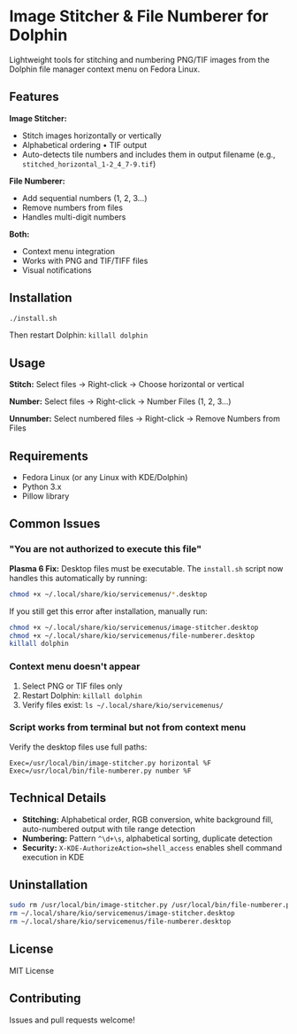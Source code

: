 # Image Stitcher & File Numberer for Dolphin

Lightweight tools for stitching and numbering PNG/TIF images from the Dolphin file manager context menu on Fedora Linux.

## Features

**Image Stitcher:**
- Stitch images horizontally or vertically
- Alphabetical ordering • TIF output
- Auto-detects tile numbers and includes them in output filename (e.g., `stitched_horizontal_1-2_4_7-9.tif`)

**File Numberer:**
- Add sequential numbers (1, 2, 3...)
- Remove numbers from files
- Handles multi-digit numbers

**Both:**
- Context menu integration
- Works with PNG and TIF/TIFF files
- Visual notifications

## Installation

```bash
./install.sh
```

Then restart Dolphin: `killall dolphin`

## Usage

**Stitch:** Select files → Right-click → Choose horizontal or vertical

**Number:** Select files → Right-click → Number Files (1, 2, 3...)

**Unnumber:** Select numbered files → Right-click → Remove Numbers from Files

## Requirements

- Fedora Linux (or any Linux with KDE/Dolphin)
- Python 3.x
- Pillow library

## Common Issues

### "You are not authorized to execute this file"

**Plasma 6 Fix:** Desktop files must be executable. The `install.sh` script now handles this automatically by running:
```bash
chmod +x ~/.local/share/kio/servicemenus/*.desktop
```

If you still get this error after installation, manually run:
```bash
chmod +x ~/.local/share/kio/servicemenus/image-stitcher.desktop
chmod +x ~/.local/share/kio/servicemenus/file-numberer.desktop
killall dolphin
```

### Context menu doesn't appear

1. Select PNG or TIF files only
2. Restart Dolphin: `killall dolphin`
3. Verify files exist: `ls ~/.local/share/kio/servicemenus/`

### Script works from terminal but not from context menu

Verify the desktop files use full paths:
```
Exec=/usr/local/bin/image-stitcher.py horizontal %F
Exec=/usr/local/bin/file-numberer.py number %F
```

## Technical Details

- **Stitching:** Alphabetical order, RGB conversion, white background fill, auto-numbered output with tile range detection
- **Numbering:** Pattern `^\d+\s`, alphabetical sorting, duplicate detection
- **Security:** `X-KDE-AuthorizeAction=shell_access` enables shell command execution in KDE

## Uninstallation

```bash
sudo rm /usr/local/bin/image-stitcher.py /usr/local/bin/file-numberer.py
rm ~/.local/share/kio/servicemenus/image-stitcher.desktop
rm ~/.local/share/kio/servicemenus/file-numberer.desktop
```

## License

MIT License

## Contributing

Issues and pull requests welcome!
